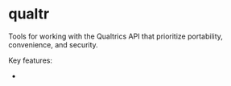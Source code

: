 # qualtr

Tools for working with the Qualtrics API that prioritize portability, 
convenience, and security. 

Key features: 

- 
